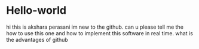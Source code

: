 # Hello-world
hi this is akshara perasani im new to the github. can u please tell me the how to use this one and how to implement this software in real time. what is the advantages of github
